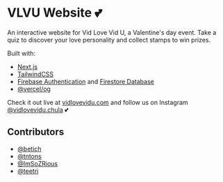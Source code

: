 # VLVU Website 💕

An interactive website for Vid Love Vid U, a Valentine's day event. Take a quiz to discover your love personality and collect stamps to win prizes.

Built with:

- [Next.js](https://nextjs.org)
- [TailwindCSS](https://tailwindcss.com)
- [Firebase Authentication](https://firebase.google.com/products/auth) and [Firestore Database](https://firebase.google.com/products/firestore)
- [@vercel/og](https://vercel.com/docs/concepts/functions/edge-functions/og-image-generation)

Check it out live at [vidlovevidu.com](https://vidlovevidu.com) and follow us on Instagram [@vidlovevidu.chula](https://instagram.com/vidlovevidu.chula) 💕

## Contributors

- [@betich](https://github.com/betich)
- [@tntons](https://github.com/tntons)
- [@ImSoZRious](https://github.com/ImSoZRious)
- [@teetri](https://github.com/teetri)
